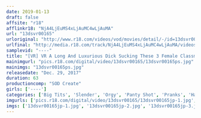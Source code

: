 ```yaml
---
date: 2019-01-13
draft: false
affsite: "r18"
afflinkr18: "NjA4LjEuMS4xLjAuMC4wLjAuMA"
url: "13dsvr00165"
urloriginal: "http://www.r18.com/videos/vod/movies/detail/-/id=13dsvr00165"
urlfinal: "http://media.r18.com/track/NjA4LjEuMS4xLjAuMC4wLjAuMA/videos/vod/movies/detail/-/id=13dsvr00165"
samplevid: "----"
title: "[VR] VR A Long And Luxurious Dick Sucking These 3 Female Classmates Came To My House To Study Because They Thought I Was Harmless, But Then We Got Bored And Found A VR Video So We Started Watching Some Sexy VR! But I Got So Into It And I Was Watching All The Panty Shot Action I Could Handle, And Then I Started Fondling Them All Over! And Then The 3 Of Them Started To Really Get Hot And Horny And Started Enjoying Some Masturbation, And We Ended Up Throwing Ourselves A Harlem Orgy Party!"
mainimgurl: "pics.r18.com/digital/video/13dsvr00165/13dsvr00165ps.jpg"
mainimgs: "13dsvr00165ps.jpg"
releasedate: "Dec. 29, 2017"
duration: 63
productioncomp: "SOD Create"
girls: ['----']
categories: ['Big Tits', 'Slender', 'Orgy', 'Panty Shot', 'Pranks', 'Harlem', 'VR Exclusive']
imgurls: ['pics.r18.com/digital/video/13dsvr00165/13dsvr00165jp-1.jpg', 'pics.r18.com/digital/video/13dsvr00165/13dsvr00165jp-2.jpg', 'pics.r18.com/digital/video/13dsvr00165/13dsvr00165jp-3.jpg', 'pics.r18.com/digital/video/13dsvr00165/13dsvr00165jp-4.jpg', 'pics.r18.com/digital/video/13dsvr00165/13dsvr00165jp-5.jpg', 'pics.r18.com/digital/video/13dsvr00165/13dsvr00165jp-6.jpg', 'pics.r18.com/digital/video/13dsvr00165/13dsvr00165jp-7.jpg', 'pics.r18.com/digital/video/13dsvr00165/13dsvr00165jp-8.jpg', 'pics.r18.com/digital/video/13dsvr00165/13dsvr00165jp-9.jpg', 'pics.r18.com/digital/video/13dsvr00165/13dsvr00165jp-10.jpg', 'pics.r18.com/digital/video/13dsvr00165/13dsvr00165jp-11.jpg', 'pics.r18.com/digital/video/13dsvr00165/13dsvr00165jp-12.jpg', 'pics.r18.com/digital/video/13dsvr00165/13dsvr00165jp-13.jpg', 'pics.r18.com/digital/video/13dsvr00165/13dsvr00165jp-14.jpg', 'pics.r18.com/digital/video/13dsvr00165/13dsvr00165jp-15.jpg', 'pics.r18.com/digital/video/13dsvr00165/13dsvr00165jp-16.jpg', 'pics.r18.com/digital/video/13dsvr00165/13dsvr00165jp-17.jpg', 'pics.r18.com/digital/video/13dsvr00165/13dsvr00165jp-18.jpg', 'pics.r18.com/digital/video/13dsvr00165/13dsvr00165jp-19.jpg', 'pics.r18.com/digital/video/13dsvr00165/13dsvr00165jp-20.jpg']
imgs: ['13dsvr00165jp-1.jpg', '13dsvr00165jp-2.jpg', '13dsvr00165jp-3.jpg', '13dsvr00165jp-4.jpg', '13dsvr00165jp-5.jpg', '13dsvr00165jp-6.jpg', '13dsvr00165jp-7.jpg', '13dsvr00165jp-8.jpg', '13dsvr00165jp-9.jpg', '13dsvr00165jp-10.jpg', '13dsvr00165jp-11.jpg', '13dsvr00165jp-12.jpg', '13dsvr00165jp-13.jpg', '13dsvr00165jp-14.jpg', '13dsvr00165jp-15.jpg', '13dsvr00165jp-16.jpg', '13dsvr00165jp-17.jpg', '13dsvr00165jp-18.jpg', '13dsvr00165jp-19.jpg', '13dsvr00165jp-20.jpg']
---
```

